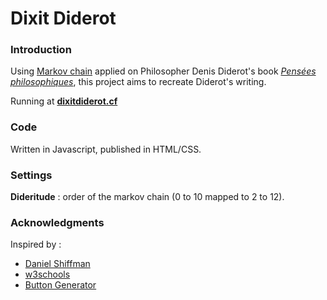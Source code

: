 # Dixit Diderot

### Introduction
Using [Markov chain](https://en.wikipedia.org/wiki/Markov_chain) applied on Philosopher Denis Diderot's book [*Pensées philosophiques*](https://fr.wikipedia.org/wiki/Pens%C3%A9es_philosophiques), this project aims to recreate Diderot's writing.

Running at [**dixitdiderot.cf**](http://dixitdiderot.cf)

### Code
Written in Javascript, published in HTML/CSS.

### Settings

**Dideritude** : order of the markov chain (0 to 10 mapped to 2 to 12).

### Acknowledgments
Inspired by :
- [Daniel Shiffman](http://shiffman.net/)
- [w3schools](http://www.w3schools.com/)
- [Button Generator](http://www.bestcssbuttongenerator.com)

